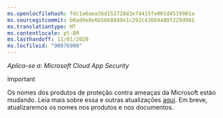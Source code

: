 ```yaml
---
ms.openlocfilehash: fdc1a6aea36d152728d3e74415fe001d4519901a
ms.sourcegitcommit: b0ad9e8e6b5668849e1c292c43084480f229d981
ms.translationtype: HT
ms.contentlocale: pt-BR
ms.lasthandoff: 11/01/2020
ms.locfileid: "90876990"
---
```

*Aplica-se a: Microsoft Cloud App Security*

> [!IMPORTANT]
>
> Os nomes dos produtos de proteção contra ameaças da Microsoft estão mudando. Leia mais sobre essa e outras atualizações [aqui](https://www.microsoft.com/security/blog/?p=91813). Em breve, atualizaremos os nomes nos produtos e nos documentos.